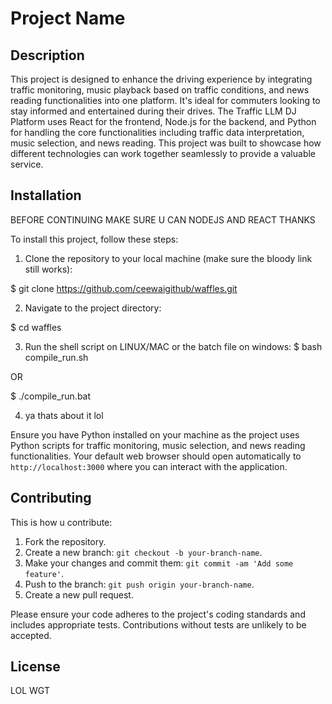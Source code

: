 # Project Name

## Description

This project is designed to enhance the driving experience by integrating traffic monitoring, music playback based on traffic conditions, and news reading functionalities into one platform. It's ideal for commuters looking to stay informed and entertained during their drives. The Traffic LLM DJ Platform uses React for the frontend, Node.js for the backend, and Python for handling the core functionalities including traffic data interpretation, music selection, and news reading. This project was built to showcase how different technologies can work together seamlessly to provide a valuable service.

## Installation

BEFORE CONTINUING MAKE SURE U CAN NODEJS AND REACT THANKS

To install this project, follow these steps:

1. Clone the repository to your local machine (make sure the bloody link still works):

$ git clone https://github.com/ceewaigithub/waffles.git

2. Navigate to the project directory:

$ cd waffles

3. Run the shell script on LINUX/MAC or the batch file on windows:
$ bash compile_run.sh

OR

$ ./compile_run.bat

4. ya thats about it lol

Ensure you have Python installed on your machine as the project uses Python scripts for traffic monitoring, music selection, and news reading functionalities.
Your default web browser should open automatically to `http://localhost:3000` where you can interact with the application.

## Contributing

This is how u contribute:

1. Fork the repository.
2. Create a new branch: `git checkout -b your-branch-name`.
3. Make your changes and commit them: `git commit -am 'Add some feature'`.
4. Push to the branch: `git push origin your-branch-name`.
5. Create a new pull request.

Please ensure your code adheres to the project's coding standards and includes appropriate tests. Contributions without tests are unlikely to be accepted.

## License

LOL WGT
